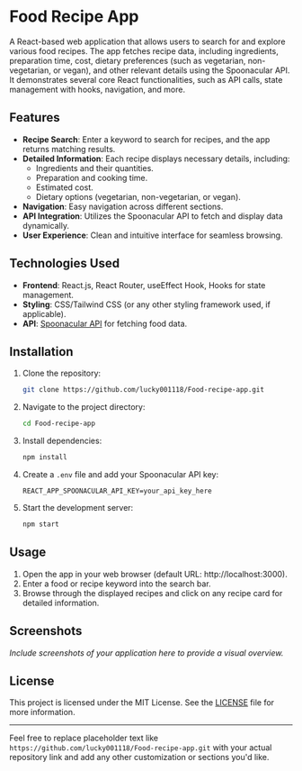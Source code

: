 # Food Recipe App

A React-based web application that allows users to search for and explore various food recipes. The app fetches recipe data, including ingredients, preparation time, cost, dietary preferences (such as vegetarian, non-vegetarian, or vegan), and other relevant details using the Spoonacular API. It demonstrates several core React functionalities, such as API calls, state management with hooks, navigation, and more.

## Features

- **Recipe Search**: Enter a keyword to search for recipes, and the app returns matching results.
- **Detailed Information**: Each recipe displays necessary details, including:
  - Ingredients and their quantities.
  - Preparation and cooking time.
  - Estimated cost.
  - Dietary options (vegetarian, non-vegetarian, or vegan).
- **Navigation**: Easy navigation across different sections.
- **API Integration**: Utilizes the Spoonacular API to fetch and display data dynamically.
- **User Experience**: Clean and intuitive interface for seamless browsing.

## Technologies Used

- **Frontend**: React.js, React Router, useEffect Hook, Hooks for state management.
- **Styling**: CSS/Tailwind CSS (or any other styling framework used, if applicable).
- **API**: [Spoonacular API](https://spoonacular.com/food-api) for fetching food data.

## Installation

1. Clone the repository:
    ```bash
    git clone https://github.com/lucky001118/Food-recipe-app.git
    ```
2. Navigate to the project directory:
    ```bash
    cd Food-recipe-app
    ```
3. Install dependencies:
    ```bash
    npm install
    ```
4. Create a `.env` file and add your Spoonacular API key:
    ```
    REACT_APP_SPOONACULAR_API_KEY=your_api_key_here
    ```
5. Start the development server:
    ```bash
    npm start
    ```

## Usage

1. Open the app in your web browser (default URL: http://localhost:3000).
2. Enter a food or recipe keyword into the search bar.
3. Browse through the displayed recipes and click on any recipe card for detailed information.

## Screenshots

*Include screenshots of your application here to provide a visual overview.*

## License

This project is licensed under the MIT License. See the [LICENSE](LICENSE) file for more information.

---

Feel free to replace placeholder text like `https://github.com/lucky001118/Food-recipe-app.git` with your actual repository link and add any other customization or sections you'd like.
